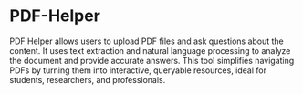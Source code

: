 # PDF-Helper
PDF Helper allows users to upload PDF files and ask questions about the content. It uses text extraction and natural language processing to analyze the document and provide accurate answers. This tool simplifies navigating PDFs by turning them into interactive, queryable resources, ideal for students, researchers, and professionals.
